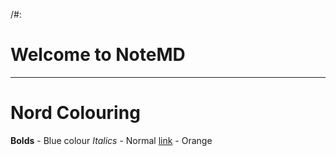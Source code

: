 /#:
    <h1 class="heading-1">Welcome to NoteMD</h1>
    <hr>

# Nord Colouring

**Bolds** - Blue colour
*Italics* - Normal
[link](https://jensonbolton.com) - Orange